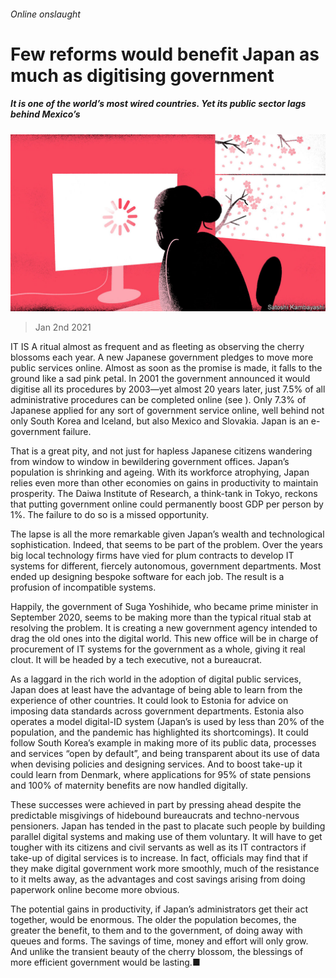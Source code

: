 ###### Online onslaught

# Few reforms would benefit Japan as much as digitising government 

##### It is one of the world’s most wired countries. Yet its public sector lags behind Mexico’s 

![image](images/20210102_LDD003_0.jpg) 

> Jan 2nd 2021 


IT IS A ritual almost as frequent and as fleeting as observing the cherry blossoms each year. A new Japanese government pledges to move more public services online. Almost as soon as the promise is made, it falls to the ground like a sad pink petal. In 2001 the government announced it would digitise all its procedures by 2003—yet almost 20 years later, just 7.5% of all administrative procedures can be completed online (see ). Only 7.3% of Japanese applied for any sort of government service online, well behind not only South Korea and Iceland, but also Mexico and Slovakia. Japan is an e-government failure.


That is a great pity, and not just for hapless Japanese citizens wandering from window to window in bewildering government offices. Japan’s population is shrinking and ageing. With its workforce atrophying, Japan relies even more than other economies on gains in productivity to maintain prosperity. The Daiwa Institute of Research, a think-tank in Tokyo, reckons that putting government online could permanently boost GDP per person by 1%. The failure to do so is a missed opportunity.



The lapse is all the more remarkable given Japan’s wealth and technological sophistication. Indeed, that seems to be part of the problem. Over the years big local technology firms have vied for plum contracts to develop IT systems for different, fiercely autonomous, government departments. Most ended up designing bespoke software for each job. The result is a profusion of incompatible systems.


Happily, the government of Suga Yoshihide, who became prime minister in September 2020, seems to be making more than the typical ritual stab at resolving the problem. It is creating a new government agency intended to drag the old ones into the digital world. This new office will be in charge of procurement of IT systems for the government as a whole, giving it real clout. It will be headed by a tech executive, not a bureaucrat.


As a laggard in the rich world in the adoption of digital public services, Japan does at least have the advantage of being able to learn from the experience of other countries. It could look to Estonia for advice on imposing data standards across government departments. Estonia also operates a model digital-ID system (Japan’s is used by less than 20% of the population, and the pandemic has highlighted its shortcomings). It could follow South Korea’s example in making more of its public data, processes and services “open by default”, and being transparent about its use of data when devising policies and designing services. And to boost take-up it could learn from Denmark, where applications for 95% of state pensions and 100% of maternity benefits are now handled digitally.


These successes were achieved in part by pressing ahead despite the predictable misgivings of hidebound bureaucrats and techno-nervous pensioners. Japan has tended in the past to placate such people by building parallel digital systems and making use of them voluntary. It will have to get tougher with its citizens and civil servants as well as its IT contractors if take-up of digital services is to increase. In fact, officials may find that if they make digital government work more smoothly, much of the resistance to it melts away, as the advantages and cost savings arising from doing paperwork online become more obvious.


The potential gains in productivity, if Japan’s administrators get their act together, would be enormous. The older the population becomes, the greater the benefit, to them and to the government, of doing away with queues and forms. The savings of time, money and effort will only grow. And unlike the transient beauty of the cherry blossom, the blessings of more efficient government would be lasting.■

